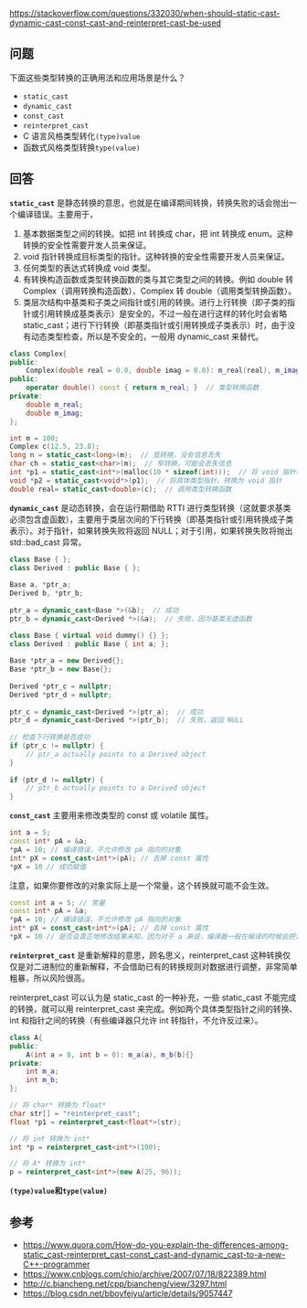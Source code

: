 <https://stackoverflow.com/questions/332030/when-should-static-cast-dynamic-cast-const-cast-and-reinterpret-cast-be-used>

## 问题

下面这些类型转换的正确用法和应用场景是什么？

- `static_cast`
- `dynamic_cast`
- `const_cast`
- `reinterpret_cast`
- C 语言风格类型转化`(type)value`
- 函数式风格类型转换`type(value)`

## 回答

**`static_cast`** 是静态转换的意思，也就是在编译期间转换，转换失败的话会抛出一个编译错误。主要用于，

1. 基本数据类型之间的转换。如把 int 转换成 char，把 int 转换成 enum。这种转换的安全性需要开发人员来保证。
2. void 指针转换成目标类型的指针。这种转换的安全性需要开发人员来保证。
3. 任何类型的表达式转换成 void 类型。
4. 有转换构造函数或类型转换函数的类与其它类型之间的转换。例如 double 转 Complex（调用转换构造函数）、Complex 转 double（调用类型转换函数）。
5. 类层次结构中基类和子类之间指针或引用的转换。进行上行转换（即子类的指针或引用转换成基类表示）是安全的，不过一般在进行这样的转化时会省略 static_cast；进行下行转换（即基类指针或引用转换成子类表示）时，由于没有动态类型检查，所以是不安全的，一般用 dynamic_cast 来替代。

```c++
class Complex{
public:
    Complex(double real = 0.0, double imag = 0.0): m_real(real), m_imag(imag){ }
public:
    operator double() const { return m_real; }  // 类型转换函数
private:
    double m_real;
    double m_imag;
};

int m = 100;
Complex c(12.5, 23.8);
long n = static_cast<long>(m);  // 宽转换，没有信息丢失
char ch = static_cast<char>(m);  // 窄转换，可能会丢失信息
int *p1 = static_cast<int*>(malloc(10 * sizeof(int)));  // 将 void 指针转换为具体类型指针
void *p2 = static_cast<void*>(p1);  // 将具体类型指针，转换为 void 指针
double real= static_cast<double>(c);  // 调用类型转换函数
```

**`dynamic_cast`** 是动态转换，会在运行期借助 RTTI 进行类型转换（这就要求基类必须包含虚函数），主要用于类层次间的下行转换（即基类指针或引用转换成子类表示）。对于指针，如果转换失败将返回 NULL；对于引用，如果转换失败将抛出 std::bad_cast 异常。

```c++
class Base { };
class Derived : public Base { };
 
Base a, *ptr_a;
Derived b, *ptr_b;
 
ptr_a = dynamic_cast<Base *>(&b);  // 成功
ptr_b = dynamic_cast<Derived *>(&a);  // 失败，因为基类无虚函数
```

```c++
class Base { virtual void dummy() {} };
class Derived : public Base { int a; };
 
Base *ptr_a = new Derived{};
Base *ptr_b = new Base{};
 
Derived *ptr_c = nullptr;
Derived *ptr_d = nullptr;
 
ptr_c = dynamic_cast<Derived *>(ptr_a);  // 成功
ptr_d = dynamic_cast<Derived *>(ptr_b);  // 失败，返回 NULL
 
// 检查下行转换是否成功
if (ptr_c != nullptr) {
	// ptr_a actually points to a Derived object 
}
 
if (ptr_d != nullptr) {
    // ptr_b actually points to a Derived object 
}
```

**`const_cast`** 主要用来修改类型的 const 或 volatile 属性。

```c++
int a = 5;
const int* pA = &a;
*pA = 10; // 编译错误，不允许修改 pA 指向的对象
int* pX = const_cast<int*>(pA); // 去掉 const 属性
*pX = 10 // 成功赋值
```

注意，如果你要修改的对象实际上是一个常量，这个转换就可能不会生效。

```c++
const int a = 5; // 常量
const int* pA = &a;
*pA = 10; // 编译错误，不允许修改 pA 指向的对象
int* pX = const_cast<int*>(pA); // 去掉 const 属性
*pX = 10 // 是否会真正地修改结果未知，因为对于 a 来说，编译器一般在编译的时候会把它放进常量表中
```

**`reinterpret_cast`** 是重新解释的意思，顾名思义，reinterpret_cast 这种转换仅仅是对二进制位的重新解释，不会借助已有的转换规则对数据进行调整，非常简单粗暴，所以风险很高。

reinterpret_cast 可以认为是 static_cast 的一种补充，一些 static_cast 不能完成的转换，就可以用 reinterpret_cast 来完成。例如两个具体类型指针之间的转换、int 和指针之间的转换（有些编译器只允许 int 转指针，不允许反过来）。

```c++
class A{
public:
    A(int a = 0, int b = 0): m_a(a), m_b(b){}
private:
    int m_a;
    int m_b;
};

// 将 char* 转换为 float*
char str[] = "reinterpret_cast";
float *p1 = reinterpret_cast<float*>(str);

// 将 int 转换为 int*
int *p = reinterpret_cast<int*>(100);

// 将 A* 转换为 int*
p = reinterpret_cast<int*>(new A(25, 96));
```

**`(type)value`和`type(value)`**

## 参考

- <https://www.quora.com/How-do-you-explain-the-differences-among-static_cast-reinterpret_cast-const_cast-and-dynamic_cast-to-a-new-C++-programmer>
- <https://www.cnblogs.com/chio/archive/2007/07/18/822389.html>
- <http://c.biancheng.net/cpp/biancheng/view/3297.html>
- <https://blog.csdn.net/bboyfeiyu/article/details/9057447>

